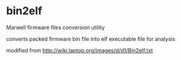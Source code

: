 # bin2elf
Marwell firmware files conversion utility

converts packed firmware bin file into elf executable file for analysis

modified from http://wiki.laptop.org/images/d/d1/Bin2elf.txt
